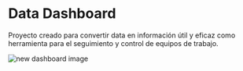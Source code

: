 # Data Dashboard

Proyecto creado para convertir data en información útil y eficaz como herramienta para el seguimiento y control de equipos de trabajo.


![new dashboard image](https://github.com/soberanesmajo/cdmx-2018-06-bc-core-am-data-dashboard/blob/ramamajo/ux/Img%20readme/dashboard.png)
